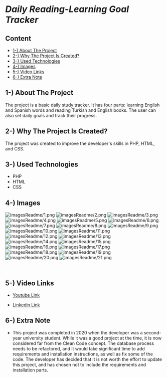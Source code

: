 <h1><i>Daily Reading-Learning Goal Tracker</i> </h1>


<h2>Content</h2>
<ul>
        <li><a href="#about-project">1-) About The Project</a></li>
        <li><a href="#why-project-created">2-) Why The Project Is Created?</a></li>
        <li><a href="#used-technologies">3-) Used Technologies </a></li>
        <li><a href="#images">4-) Images </a></li>
        <li><a href="#video-links">5-) Video Links</a></li>
	<li><a href="#extra-note">6-) Extra Note<a> </li>

</ul>

<h2 id="about-project">1-) About The Project</h2>
The project is a basic daily study tracker. It has four parts: learning English and Spanish words and reading Turkish and English books. The user can also set daily goals and track their progress.
<br>

<h2 id="why-project-created">2-) Why The Project Is Created?</h2>
The project was created to improve the developer's skills in PHP, HTML, and CSS.

<h2 id="used-technologies">3-) Used Technologies</h2>

  * PHP
  * HTML
  * CSS

<h2 id="images">4-) Images </h2>
<!-- 
<img src="images/1.png" alt="image 1" width="33%"><img src="images/2.png" alt="image 2" width="33%"><img src="images/3.png" alt="image 3" width="33.5%">
<img src="images/4.png" alt="image 4" width="33.5%"><img src="images/5.png" alt="image 5" width="32.7%"><img src="images/6.png" alt="image 6" width="33.8%">
<img src="images/7.png" alt="image 7" width="33%"><img src="images/8.png" alt="image 8" width="33.4%"><img src="images/9.png" alt="image 9" width="33.3%">
-->

![imagesReadme/1.png](https://github.com/AhmetEminSaglik/PHP-Daily-Memorization-And-Reading-Recording/blob/master/imagesReadme/1.png)
![imagesReadme/2.png](https://github.com/AhmetEminSaglik/PHP-Daily-Memorization-And-Reading-Recording/blob/master/imagesReadme/2.png)
![imagesReadme/3.png](https://github.com/AhmetEminSaglik/PHP-Daily-Memorization-And-Reading-Recording/blob/master/imagesReadme/3.png)
![imagesReadme/4.png](https://github.com/AhmetEminSaglik/PHP-Daily-Memorization-And-Reading-Recording/blob/master/imagesReadme/4.png)
![imagesReadme/5.png](https://github.com/AhmetEminSaglik/PHP-Daily-Memorization-And-Reading-Recording/blob/master/imagesReadme/5.png)
![imagesReadme/6.png](https://github.com/AhmetEminSaglik/PHP-Daily-Memorization-And-Reading-Recording/blob/master/imagesReadme/6.png)
![imagesReadme/7.png](https://github.com/AhmetEminSaglik/PHP-Daily-Memorization-And-Reading-Recording/blob/master/imagesReadme/7.png)
![imagesReadme/8.png](https://github.com/AhmetEminSaglik/PHP-Daily-Memorization-And-Reading-Recording/blob/master/imagesReadme/8.png)
![imagesReadme/9.png](https://github.com/AhmetEminSaglik/PHP-Daily-Memorization-And-Reading-Recording/blob/master/imagesReadme/9.png)
![imagesReadme/10.png](https://github.com/AhmetEminSaglik/PHP-Daily-Memorization-And-Reading-Recording/blob/master/imagesReadme/10.png)
![imagesReadme/11.png](https://github.com/AhmetEminSaglik/PHP-Daily-Memorization-And-Reading-Recording/blob/master/imagesReadme/11.png)
![imagesReadme/12.png](https://github.com/AhmetEminSaglik/PHP-Daily-Memorization-And-Reading-Recording/blob/master/imagesReadme/12.png)
![imagesReadme/13.png](https://github.com/AhmetEminSaglik/PHP-Daily-Memorization-And-Reading-Recording/blob/master/imagesReadme/13.png)
![imagesReadme/14.png](https://github.com/AhmetEminSaglik/PHP-Daily-Memorization-And-Reading-Recording/blob/master/imagesReadme/14.png)
![imagesReadme/15.png](https://github.com/AhmetEminSaglik/PHP-Daily-Memorization-And-Reading-Recording/blob/master/imagesReadme/15.png)
![imagesReadme/16.png](https://github.com/AhmetEminSaglik/PHP-Daily-Memorization-And-Reading-Recording/blob/master/imagesReadme/16.png)
![imagesReadme/17.png](https://github.com/AhmetEminSaglik/PHP-Daily-Memorization-And-Reading-Recording/blob/master/imagesReadme/17.png)
![imagesReadme/18.png](https://github.com/AhmetEminSaglik/PHP-Daily-Memorization-And-Reading-Recording/blob/master/imagesReadme/18.png)
![imagesReadme/19.png](https://github.com/AhmetEminSaglik/PHP-Daily-Memorization-And-Reading-Recording/blob/master/imagesReadme/19.png)
![imagesReadme/20.png](https://github.com/AhmetEminSaglik/PHP-Daily-Memorization-And-Reading-Recording/blob/master/imagesReadme/20.png)
![imagesReadme/21.png](https://github.com/AhmetEminSaglik/PHP-Daily-Memorization-And-Reading-Recording/blob/master/imagesReadme/21.png)


<!-- 
![login image](https://github.com/AhmetEminSaglik/BookAppDemo/blob/master/images/1.png)
![login image](https://github.com/AhmetEminSaglik/BookAppDemo/blob/master/images/2.png)
![login image](https://github.com/AhmetEminSaglik/BookAppDemo/blob/master/images/3.png)
![login image](https://github.com/AhmetEminSaglik/BookAppDemo/blob/master/images/4.png)
![login image](https://github.com/AhmetEminSaglik/BookAppDemo/blob/master/images/5.png)
![login image](https://github.com/AhmetEminSaglik/BookAppDemo/blob/master/images/6.png)
![login image](https://github.com/AhmetEminSaglik/BookAppDemo/blob/master/images/7.png)
![login image](https://github.com/AhmetEminSaglik/BookAppDemo/blob/master/images/8.png)
![login image](https://github.com/AhmetEminSaglik/BookAppDemo/blob/master/images/9.png)
-->

<br>
<h2 id="video-links">5-) Video Links</h2>

* <a href="https://www.youtube.com/watch?v=ZwVrBktF_7I"> Youtube Link </a>

* <a href="https://www.linkedin.com/posts/ahmeteminsaglik_selfimprovement-php-css-activity-7068880926516084736-SPla?utm_source=share&utm_medium=member_desktop"> Linkedin Link </a>

<h2 id="extra-note">6-) Extra Note</h2>

* This project was completed in 2020 when the developer was a second-year university student. While it was a good project at the time, it is now considered far from the Clean Code concept. The database process needs to be refactored, and it would take significant time to add requirements and installation instructions, as well as fix some of the code. The developer has decided that it is not worth the effort to update this project, and has chosen not to include the requirements and installation parts.
